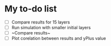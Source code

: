 # My to-do list

- [ ] Compare results for 15 layers
- [ ] Run simulation with smaller initial layers
- [ ] ~Compare results~
- [ ] Plot corelation between results and yPlus value
